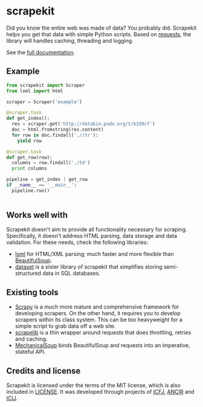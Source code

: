 # scrapekit

Did you know the entire web was made of data? You probably did.
Scrapekit helps you get that data with simple Python scripts. Based on
[requests](http://docs.python-requests.org/), the library will handles
caching, threading and logging.

See the [full documentation](http://scrapekit.readthedocs.org/).

## Example

```python
from scrapekit import Scraper
from lxml import html

scraper = Scraper('example')

@scraper.task
def get_index():
  res = scraper.get('http://databin.pudo.org/t/b2d9cf')
  doc = html.fromstring(res.content)
  for row in doc.findall('.//tr'):
    yield row

@scraper.task
def get_row(row):
  columns = row.findall('./td')
  print columns

pipeline = get_index | get_row
if __name__ == '__main__':
  pipeline.run()
  
```

## Works well with

Scrapekit doesn't aim to provide all functionality necessary for
scraping. Specifically, it doesn't address HTML parsing, data storage
and data validation. For these needs, check the following libraries:

* [lxml](http://lxml.de/) for HTML/XML parsing; much faster and more 
  flexible than [BeautifulSoup](http://www.crummy.com/software/BeautifulSoup/).
* [dataset](http://dataset.rtfd.org) is a sister library of scrapekit
  that simplifies storing semi-structured data in SQL databases.

## Existing tools

* [Scrapy](http://scrapy.org/) is a much more mature and comprehensive
  framework for developing scrapers. On the other hand, it requires you to
  develop scrapers within its class system. This can be too heavyweight
  for a simple script to grab data off a web site.
* [scrapelib](http://scrapelib.readthedocs.org/) is a thin wrapper
  around requests that does throttling, retries and caching.
* [MechanicalSoup](https://github.com/hickford/MechanicalSoup) binds 
  BeautifulSoup and requests into an imperative, stateful API.

## Credits and license

Scrapekit is licensed under the terms of the MIT license, which is also
included in [LICENSE](LICENSE). It was developed through projects of
[ICFJ](http://icfj.org), [ANCIR](http://investigativecenters.org) and
[ICIJ](http://icij.org).
